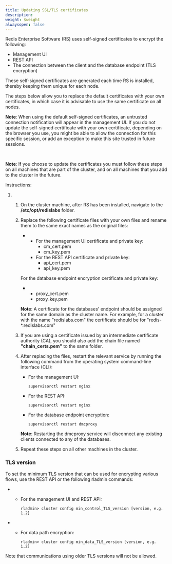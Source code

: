 ```yaml
---
title: Updating SSL/TLS certificates
description: 
weight: $weight
alwaysopen: false
---
```

Redis Enterprise Software (RS) uses self-signed certificates to encrypt
the following:

-   Management UI
-   REST API
-   The connection between the client and the database endpoint (TLS
    encryption)

These self-signed certificates are generated each time RS is installed,
thereby keeping them unique for each node.

The steps below allow you to replace the default certificates with your
own certificates, in which case it is advisable to use the same
certificate on all nodes.

**Note**: When using the default self-signed certificates, an untrusted
connection notification will appear in the management UI. If you do not
update the self-signed certificate with your own certificate, depending
on the browser you use, you might be able to allow the connection for
this specific session, or add an exception to make this site trusted in
future sessions.

 

**Note**: If you choose to update the certificates you must follow these
steps on all machines that are part of the cluster, and on all machines
that you add to the cluster in the future.

Instructions:

1. 1.  On the cluster machine, after RS has been installed, navigate to
        the **/etc/opt/redislabs** folder.
    2.  Replace the following certificate files with your own files and
        rename them to the same exact names as the original files:

        -   -   For the management UI certificate and private key:
                -   cm\_cert.pem
                -   cm\_key.pem
            -   For the REST API certificate and private key:
                -   api\_cert.pem
                -   api\_key.pem

        For the database endpoint encryption certificate and private
        key:

        -   -   proxy\_cert.pem
            -   proxy\_key.pem

        **Note**: A certificate for the databases' endpoint should be
        assigned for the same domain as the cluster name. For example,
        for a cluster with the name "redislabs.com" the certificate
        should be for "redis-\*.redislabs.com"

    3.  If you are using a certificate issued by an intermediate
        certificate authority (CA), you should also add the chain file
        named **"chain\_certs.pem"** to the same folder.
    4.  After replacing the files, restart the relevant service by
        running the following command from the operating system
        command-line interface (CLI):

        -   For the management UI:

                supervisorctl restart nginx

        -   For the REST API:

                supervisorctl restart nginx

        -   For the database endpoint encryption:

                supervisorctl restart dmcproxy

        **Note**: Restarting the dmcproxy service will disconnect any
        existing clients connected to any of the databases.

    5.  Repeat these steps on all other machines in the cluster.

### **TLS version**

To set the minimum TLS version that can be used for encrypting various
flows, use the REST API or the following rladmin
commands:

-   -   For the management UI and REST API:

            rladmin> cluster config min_control_TLS_version [version, e.g. 1.2]

<!-- -->

-   -   For data path encryption:

            rladmin> cluster config min_data_TLS_version [version, e.g. 1.2]

Note that communications using older TLS versions will not be
allowed.
